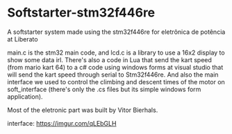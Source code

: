 # Softstarter-stm32f446re
A softstarter system made using the stm32f446re for eletrônica de potência at Liberato

main.c is the stm32 main code, and lcd.c is a library to use a 16x2 display to show some data irl.
There's also a code in Lua that send the kart speed (from mario kart 64) to a c# code using windows forms at visual studio that will send
the kart speed through serial to Stm32f446re. And also the main interface we used to control the climbing and descent times of the motor 
on soft_interface (there's only the .cs files but its simple windows form application).

Most of the eletronic part was built by Vitor Bierhals.

interface:
https://imgur.com/qLEbGLH

